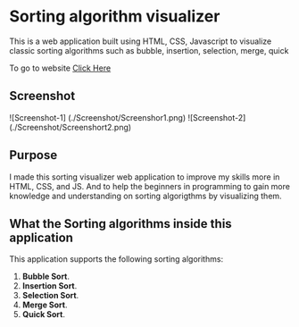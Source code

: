 # Sorting algorithm visualizer

This is a web application built using HTML, CSS, Javascript to visualize classic sorting algorithms such as bubble, insertion, selection, merge, quick 

To go to website [Click Here](https://kasifmemon.github.io/Sorting-Visualizer/) 


## Screenshot

![Screenshot-1] (./Screenshot/Screenshor1.png)
![Screenshot-2] (./Screenshot/Screenshort2.png)


## Purpose

I made this sorting visualizer web application to improve my skills more in
HTML, CSS, and JS. And to help the beginners in programming to gain more knowledge and understanding on sorting algorigthms by visualizing them.

## What the Sorting algorithms inside this application

This application supports the following sorting algorithms:

1. **Bubble Sort**.
2. **Insertion Sort**.
3. **Selection Sort**.
4. **Merge Sort**.
5. **Quick Sort**.

